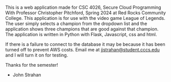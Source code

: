 This is a web application made for CSC 4026, Secure Cloud Programming With Professor Christopher Pitchford, Spring 2024 at Red Rocks Community College.
This application is for use with the video game League of Legends.
The user simply selects a champion from the dropdown list and the application shows three champions that are good against that champion.
The application is written in Python with Flask, Javascript, css and html.

If there is a failure to connect to the database it may be because it has been turned off to prevent AWS costs.
Email me at jjstrahan@student.cccs.edu and I will turn it on for testing.

Thanks for the semester!
- John Strahan
